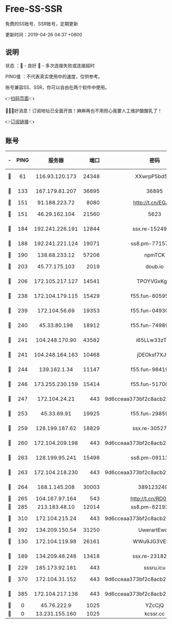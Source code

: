 # Free-SS-SSR

免费的SS账号、SSR账号，定期更新

更新时间：2019-04-26 04:37 +0800

## 说明

状态     ：🙂 - 良好 🙁 - 多次连接失败或连接超时

PING值   ：不代表真实使用中的速度，仅供参考。

账号兼容SS、SSR，你可以自由在两个软件中使用。

👉[扫码页面](https://liesauer.github.io/Free-SS-SSR/)👈

🎉🎉🎉好消息！订阅地址已全面开放！麻麻再也不用担心我要人工维护酸酸乳了！

👉[订阅链接](https://www.liesauer.net/yogurt/subscribe?ACCESS_TOKEN=DAYxR3mMaZAsaqUb)👈

## 账号

|-|PING|服务器|端口|密码|加密方式|区域|
|:----:|:----:|:-----:|-----:|:----:|:----:|:----:|
|🙂|61|116.93.120.173|24348|XXwrpP5bd5S9|aes-256-cfb|PH|
|🙂|133|167.179.81.207|36895|36895|aes-256-cfb|JP|
|🙂|151|91.188.223.72|8080|http://t.cn/EGJIyrl|rc4-md5|RU|
|🙂|151|46.29.162.104|21560|5623|aes-128-ctr|RU|
|🙂|184|192.241.226.191|12844|ssx.re-15249592|aes-256-cfb|US|
|🙂|188|192.241.221.124|19071|ss8.pm-77157998|aes-256-cfb|US|
|🙂|190|138.68.233.12|57206|npmTCK|rc4-md5|US|
|🙂|203|45.77.175.103|2019|doub.io|aes-128-ctr|SG|
|🙂|206|172.105.217.127|14541|TPOYVGxKglpi|aes-256-cfb|JP|
|🙂|238|172.104.179.115|15429|f55.fun-80595697|aes-256-cfb|SG|
|🙂|239|172.104.56.69|19353|f55.fun-04930969|aes-256-cfb|SG|
|🙂|240|45.33.80.198|18912|f55.fun-74989270|aes-256-cfb|US|
|🙂|241|104.248.170.90|43582|i65LLw33zTFX|aes-256-cfb|GB|
|🙂|241|104.248.164.163|10468|jDEOksf7XJv4|aes-256-cfb|GB|
|🙂|244|139.162.1.34|11147|f55.fun-98419202|aes-256-cfb|SG|
|🙂|246|173.255.230.159|15414|f55.fun-51700385|aes-256-cfb|US|
|🙂|247|172.104.24.21|443|9d6cceaa373bf2c8acb22e60b6a58be6|aes-256-cfb|US|
|🙂|253|45.33.69.91|19925|f55.fun-29859918|aes-256-cfb|US|
|🙂|259|128.199.187.62|18829|ssx.re-30527984|aes-256-cfb|SG|
|🙂|260|172.104.209.198|443|9d6cceaa373bf2c8acb22e60b6a58be6|aes-256-cfb|US|
|🙂|263|128.199.95.241|15498|ss8.pm-09113399|aes-256-cfb|SG|
|🙂|263|172.104.218.230|443|9d6cceaa373bf2c8acb22e60b6a58be6|aes-256-cfb|US|
|🙂|264|168.1.145.208|30003|3891232494|aes-256-cfb|AU|
|🙂|265|104.167.97.164|543|http://t.cn/RD0D7sx|rc4-md5|CA|
|🙂|285|213.183.48.10|12014|ss8.pm-62193302|rc4-md5|RU|
|🙂|310|172.104.215.24|443|9d6cceaa373bf2c8acb22e60b6a58be6|aes-256-cfb|US|
|🙂|392|134.209.150.54|31250|UwerartEwqe|chacha20|IN|
|🙂|130|172.104.119.98|26161|WWu9JG3VESbG|aes-256-cfb|JP|
|🙂|189|134.209.48.248|13418|ssx.re-23182499|aes-256-cfb|US|
|🙂|229|185.173.92.181|443|sssru.icu|rc4-md5|RU|
|🙂|370|172.104.31.152|443|9d6cceaa373bf2c8acb22e60b6a58be6|aes-256-cfb|US|
|🙁|385|172.104.217.138|443|9d6cceaa373bf2c8acb22e60b6a58be6|aes-256-cfb|US|
|🙁|0|45.76.222.9|1025|YZcCjQ|rc4-md5|JP|
|🙁|0|13.231.155.160|1025|kcssr.cc|rc4-md5|JP|
